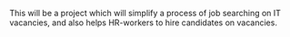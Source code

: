 This will be a project which will simplify a process of job searching on IT vacancies, and also helps HR-workers to hire candidates on vacancies.
